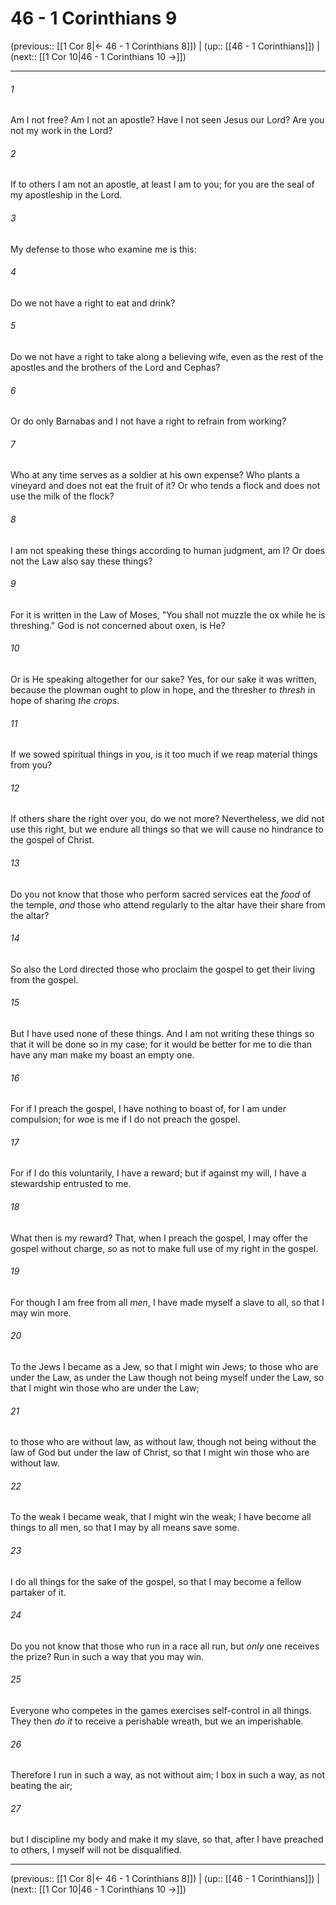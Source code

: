 # 46 - 1 Corinthians 9

(previous:: [[1 Cor 8|← 46 - 1 Corinthians 8]]) | (up:: [[46 - 1 Corinthians]]) | (next:: [[1 Cor 10|46 - 1 Corinthians 10 →]])

***


###### 1 
Am I not free? Am I not an apostle? Have I not seen Jesus our Lord? Are you not my work in the Lord? 

###### 2 
If to others I am not an apostle, at least I am to you; for you are the seal of my apostleship in the Lord. 

###### 3 
My defense to those who examine me is this: 

###### 4 
Do we not have a right to eat and drink? 

###### 5 
Do we not have a right to take along a believing wife, even as the rest of the apostles and the brothers of the Lord and Cephas? 

###### 6 
Or do only Barnabas and I not have a right to refrain from working? 

###### 7 
Who at any time serves as a soldier at his own expense? Who plants a vineyard and does not eat the fruit of it? Or who tends a flock and does not use the milk of the flock? 

###### 8 
I am not speaking these things according to human judgment, am I? Or does not the Law also say these things? 

###### 9 
For it is written in the Law of Moses, "You shall not muzzle the ox while he is threshing." God is not concerned about oxen, is He? 

###### 10 
Or is He speaking altogether for our sake? Yes, for our sake it was written, because the plowman ought to plow in hope, and the thresher _to thresh_ in hope of sharing _the crops_. 

###### 11 
If we sowed spiritual things in you, is it too much if we reap material things from you? 

###### 12 
If others share the right over you, do we not more? Nevertheless, we did not use this right, but we endure all things so that we will cause no hindrance to the gospel of Christ. 

###### 13 
Do you not know that those who perform sacred services eat the _food_ of the temple, _and_ those who attend regularly to the altar have their share from the altar? 

###### 14 
So also the Lord directed those who proclaim the gospel to get their living from the gospel. 

###### 15 
But I have used none of these things. And I am not writing these things so that it will be done so in my case; for it would be better for me to die than have any man make my boast an empty one. 

###### 16 
For if I preach the gospel, I have nothing to boast of, for I am under compulsion; for woe is me if I do not preach the gospel. 

###### 17 
For if I do this voluntarily, I have a reward; but if against my will, I have a stewardship entrusted to me. 

###### 18 
What then is my reward? That, when I preach the gospel, I may offer the gospel without charge, so as not to make full use of my right in the gospel. 

###### 19 
For though I am free from all _men_, I have made myself a slave to all, so that I may win more. 

###### 20 
To the Jews I became as a Jew, so that I might win Jews; to those who are under the Law, as under the Law though not being myself under the Law, so that I might win those who are under the Law; 

###### 21 
to those who are without law, as without law, though not being without the law of God but under the law of Christ, so that I might win those who are without law. 

###### 22 
To the weak I became weak, that I might win the weak; I have become all things to all men, so that I may by all means save some. 

###### 23 
I do all things for the sake of the gospel, so that I may become a fellow partaker of it. 

###### 24 
Do you not know that those who run in a race all run, but _only_ one receives the prize? Run in such a way that you may win. 

###### 25 
Everyone who competes in the games exercises self-control in all things. They then _do it_ to receive a perishable wreath, but we an imperishable. 

###### 26 
Therefore I run in such a way, as not without aim; I box in such a way, as not beating the air; 

###### 27 
but I discipline my body and make it my slave, so that, after I have preached to others, I myself will not be disqualified.

***

(previous:: [[1 Cor 8|← 46 - 1 Corinthians 8]]) | (up:: [[46 - 1 Corinthians]]) | (next:: [[1 Cor 10|46 - 1 Corinthians 10 →]])
